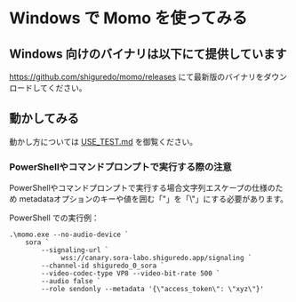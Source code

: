 # Windows で Momo を使ってみる

## Windows 向けのバイナリは以下にて提供しています

<https://github.com/shiguredo/momo/releases> にて最新版のバイナリをダウンロードしてください。

## 動かしてみる

動かし方については [USE_TEST.md](USE_TEST.md) を御覧ください。

### PowerShellやコマンドプロンプトで実行する際の注意

PowerShellやコマンドプロンプトで実行する場合文字列エスケープの仕様のため
metadataオプションのキーや値を囲む「"」を「\\\"」にする必要があります。

PowerShell での実行例：

```console
.\momo.exe --no-audio-device `
    sora `
        --signaling-url `
             wss://canary.sora-labo.shiguredo.app/signaling `
        --channel-id shiguredo_0_sora `
        --video-codec-type VP8 --video-bit-rate 500 `
        --audio false `
        --role sendonly --metadata '{\"access_token\": \"xyz\"}'
```
